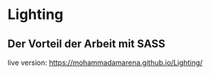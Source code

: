 # Lighting
## Der Vorteil der Arbeit mit SASS

live version: https://mohammadamarena.github.io/Lighting/

